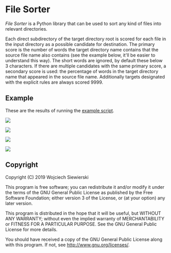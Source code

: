# File Sorter

*File Sorter* is a Python library that can be used to sort any kind of
files into relevant directories.

Each direct subdirectory of the target directory root is scored for
each file in the input directory as a possible candidate for
destination.  The primary score is the number of words the target
directory name contains that the source file name also contains (see
the example below, it'll be easier to understand this way).  The short
words are ignored, by default these below 3 characters.  If there are
multiple candidates with the same primary score, a secondary score is
used: the percentage of words in the target directory name that
appeared in the source file name.  Additionally targets designated
with the explicit rules are always scored 9999.

## Example

These are the results of running the [example script](https://github.com/vifon/file_sorter/blob/master/examples/book_sorter.py).

[![](https://raw.githubusercontent.com/vifon/file_sorter/master/examples/1-input_files.png)](https://raw.githubusercontent.com/vifon/file_sorter/master/examples/1-input_files.png)

[![](https://raw.githubusercontent.com/vifon/file_sorter/master/examples/2-smart_matching.png)](https://raw.githubusercontent.com/vifon/file_sorter/master/examples/2-smart_matching.png)

[![](https://raw.githubusercontent.com/vifon/file_sorter/master/examples/3-preview.png)](https://raw.githubusercontent.com/vifon/file_sorter/master/examples/3-preview.png)

[![](https://raw.githubusercontent.com/vifon/file_sorter/master/examples/4-output_files.png)](https://raw.githubusercontent.com/vifon/file_sorter/master/examples/4-output_files.png)

## Copyright

Copyright (C) 2019  Wojciech Siewierski

This program is free software; you can redistribute it and/or
modify it under the terms of the GNU General Public License
as published by the Free Software Foundation; either version 3
of the License, or (at your option) any later version.

This program is distributed in the hope that it will be useful,
but WITHOUT ANY WARRANTY; without even the implied warranty of
MERCHANTABILITY or FITNESS FOR A PARTICULAR PURPOSE.  See the
GNU General Public License for more details.

You should have received a copy of the GNU General Public License
along with this program. If not, see <http://www.gnu.org/licenses/>.
